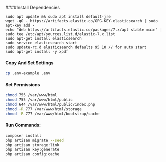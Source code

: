 ####Install Dependencies
```
sudo apt update && sudo apt install default-jre
wget -qO - https://artifacts.elastic.co/GPG-KEY-elasticsearch | sudo apt-key add -
echo "deb https://artifacts.elastic.co/packages/7.x/apt stable main" | sudo tee /etc/apt/sources.list.d/elastic-7.x.list
sudo apt-get install elasticsearch
sudo service elasticsearch start
sudo update-rc.d elasticsearch defaults 95 10 // for auto start
sudo apt-get install -y xpdf
```
#### Copy And Set Settings
```bash
cp .env-example .env
```
#### Set Permissions
```bash
chmod 755 /var/www/html 
chmod 755 /var/www/html/public
chmod 644 /var/www/html/public/index.php 
chmod -R 777 /var/www/html/storage 
chmod -R 777 /var/www/html/bootstrap/cache
```
#### Run Commands:
```bash
composer install
php artisan migrate --seed
php artisan storage:link
php artisan key:generate
php artisan config:cache
```
